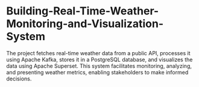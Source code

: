 # Building-Real-Time-Weather-Monitoring-and-Visualization-System
The project fetches real-time weather data  from a public API, processes it using Apache Kafka, stores it in a PostgreSQL database, and  visualizes the data using Apache Superset. This system facilitates monitoring, analyzing, and  presenting weather metrics, enabling stakeholders to make informed decisions.

